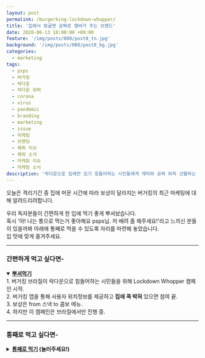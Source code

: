 ```yaml
---
layout: post
permalink: /burgerking-lockdown-whopper/
title: '집에서 뒹굴면 공짜로 햄버거 주는 브랜드'
date: 2020-06-13 18:00:00 +09:00
feature: '/img/posts/008/post8_tn.jpg'
background: '/img/posts/008/post8_bg.jpg'
categories:
  - marketing
tags:
  - psps
  - 버거킹
  - 락다운
  - 락다운 와퍼
  - corona
  - virus
  - pandemic
  - branding
  - marketing
  - issue
  - 마케팅
  - 브랜딩
  - 해외 이슈
  - 해외 소식
  - 마케팅 이슈
  - 마케팅 소식
description: '락다운으로 집에만 있기 힘들어하는 시민들에게 재미와 공짜 와퍼 선물하는 버거킹.'
---
```

오늘은 격리기간 중 집에 머문 시간에 따라 보상이 달라지는 버거킹의 최근 마케팅에 대해 알려드리려합니다.

우리 독자분들이 간편하게 한 입에 먹기 좋게 뿌셔놨습니다.<br>
혹시 '아! 나는 통으로 먹는거 좋아해요 psps님. 저 배려 좀 해주세요!'라고 느끼신 분들이 있을까봐 아래에 통째로 먹을 수 있도록 자리를 마련해 놓았습니다.<br>
입 맛에 맞게 즐겨주세요.

<hr class = 'hr_img'>

### 간편하게 먹고 싶다면-

<details open>
<summary><strong><u>뿌셔먹기</u></strong></summary>
<div markdown = "1">
1. 버거킹 브라질이 락다운으로 힘들어하는 시민들을 위해 Lockdown Whopper 캠페인 시작.<br>
2. 버거킹 앱을 통해 사용자 위치정보를 제공하고 <strong>집에 콕 박혀</strong> 있으면 참여 끝.<br>
3. 보상은 from 스낵 to 콤보 메뉴.<br>
4. 하지만 이 캠페인은 브라질에서만 진행 중.
</div>
</details>
<hr class = 'hr_img'>





### 통째로 먹고 싶다면-

<details>
<summary><strong><u>통째로 먹기</u> (눌러주세요!)</strong></summary>
<div markdown = "1">

<br>
## 집에서 뒹굴면 공짜로 햄버거 주는 브랜드

집에서 넷플릭스 보면서 방에서 뒹굴거리고 있을 때 저를 방 밖으로 꺼낼 수 있는 유일한 마법이 하나 있습니다. 바로 엄마의 "밥 먹어라!" 소리죠. 울 엄마는 제가 배고플 때를 어찌나 잘 아시는지.. 돈도 안들고 집에만 있는데 배를 채워주시는 엄마가 항상 고맙습니다. 이 얘기를 한 이유는 버거킹의 최근 캠페인(2020년 6월 4일 시작)이 우리엄마 같다는 생각이 들었기 때문인데요.

집에만 있는데 밥을 주는 공통점이 보였기 때문입니다. 이번에 버거킹 Brazil이 Lockdown 때문에 힘들어 하는 사람들에게 게임 요소를 더한 캠페인을 시작했는데요. 다음 20초짜리 영상을 한번 보시죠.

<iframe class = 'img_center' width="640" height="360" src="https://www.youtube.com/embed/UjlDJ84dQPc" frameborder="0" allow="accelerometer; autoplay; encrypted-media; gyroscope; picture-in-picture" allowfullscreen></iframe>
> *It's hard to stay home*<br>
> *집에 머물기 쉽지 않아요*

> *but it pays off*<br>
> *어려운만큼 보상이 있죠.*

<img class = 'img_center' src = '/img/posts/008/lockdown_burger_poster.jpg' alt = '집에 머물면서 공짜 와퍼 받아가세요. 다른 보상들두요.'/>

그 보상은 <strong>집에 머문 시간에 따라</strong> 버거킹의 메뉴를 보상으로 선택할 수 있는 겁니다. 보상의 범위는 감자튀김같은 스낵에서부터 콤보까지로 이루어져있습니다.

이번 캠페인을 만든 에이전시의 기술과혁신 부서의 머리(head) Toni Ferreira는 기자회견에서

"고립된 시간을 버거킹 혜택으로 바꾸며 격리 상태를 게임으로 바꾸었다"고 전하며 새로 진행하는 마케팅 캠페인을 긍정적으로 얘기했습니다.

버거킹은 전염병을 멈추기 위해 스스로 외로운 시간을 보내며 힘들어 하는 사람들에게 외롭다 느끼는 시간을 좀 더 즐거운 경험으로 바꾸어 그들에게 보상하는 캠페인을 진행하는거죠. 일반 어플에서 <strong>사회적 거리두기 어플</strong>의 역할까지 합니다.

이게 우리나라에서 했더라면 아마 캠페인 기간 동안 넷플릭스 & 유튜브 시청 시간이 급격히 늘어났을지도 모르겠네요. 네 그렇습니다. 아쉽게도 우리나라에선 진행하지 않고 '브라질'에서만 진행되는 캠페인입니다.

## 잉? 왜 브라질만?

#### 1. 버거킹 매출 <strong>성장이 가장 두드러진</strong> 나라
   지금은 코로나 때문에 매출이 적게 나오지만 작년만 하더라도 **3일마다 1개**의 버거킹이 만들어질 정도로 성장 속도가 남다른 나라입니다.
   하지만 성장 속도가 빨랐지만 코로나 바이러스 영향을 미국에 이어 2번째로 많이 받고 있는 나라죠.

   <img class = 'img_center' src = '/img/posts/008/brazil_corona.png' alt = '코로나 감염자 나라별 순위. 브라질 2위'/>

   그래서 버거킹 브라질은 격리조치에 지쳐있는 버거킹의 열성적인 팬들을 격려하는 차원에서 Lockdown Whopper 캠페인을 시작한겁니다.

#### 2. 위치정보를 이용한 성공적인 캠페인 운영 경험
   2018년 Burger King Detour라는 캠페인 아시나요?

   <img class = 'img_center' src = '/img/posts/008/billions_swerved.jpg' alt = '맥도날드 광고 billions served가 billions swerved로 바뀌었음'/>

   > *Billions Served -> Swerved*
   > 수십억명 (햄버거)들다 -> 수십억명 (방향을)틀다

   기간 동안 버거킹 앱 다운로드 건수 150만을 기록했던 대단한 캠페인입니다. 특정 조건을 만족하면 버거킹의 대표 매뉴인 와퍼를 1센트(10원)에 먹을 수 있는 내용이었는데 특정 조건은 앱을 다운받고 위치정보 제공에 동의한 후 **"맥도날드"** 근처(180m 이내)로 가야한다는 것이었습니다. geolocation(지리위치정보)를 활용해 캠페인을 성공적으로 이끌었던 경험이 있습니다.

지리위치정보의 경우 개인정보에 해당하기 때문에 이러한 이유로 이번 캠페인에서도 지리위치정보에 기반한 캠페인이 시작된 겁니다.

## 사이드 노트
버거킹 디투어 캠페인처럼 경쟁사를 역이용한 마케팅을 hackvertising이라고 부릅니다. 경쟁사의 마케팅을 해킹하여 그걸 바탕으로 자사의 마케팅 캠페인에 역이용하는 전략입니다. 버거킹이 이걸 굉장히 잘하는데 위 캠패인 뿐만 아니라 이전 진행했던 "Burn that ads"캠페인도 주목을 끌었죠.
버거킹 앱내 AR기반의 카메라 기능을 추가해 이를 이용해 경쟁사의 광고나 쿠폰 등에 갖다대면 그 광고가 불에 타는 이미지가 겹쳐 보입니다. 광고를 다 태우면 무료 와퍼 쿠폰을 주는 프로모션이었죠.

50초 짜리 광고 보시면 경쟁사 광고가 불타오르면서 어떤 이미지가 나오는지 감탄하실겁니다.
<iframe width="640" height="360" src="https://www.youtube.com/embed/PGByvh25uE0" frameborder="0" allow="accelerometer; autoplay; encrypted-media; gyroscope; picture-in-picture" allowfullscreen></iframe>

그리고 2017년 스티븐 킹 소설 원작의 영화 '그것'의 영향으로 당시 미국에선 삐에로에 대한 공포가 전역으로 퍼지던 때였습니다. 맥도날드는 삐에로에 대한 공포가 맥도날드(로날드)로 향하지 않도록그 마스코티 로날드 사용을 중지했었죠. 그러나 버거킹은 이 기회를 이용했습니다.

<img class = 'img_center' src = '/img/posts/008/burgerking_clown.png' alt = '버거킹 모자를 쓰고 와퍼를 들고 있는 맥도날드 마스코트를 연상시키는 삐에로의 모습'/>

할로윈을 기념하며 삐에로 복장으로 버거킹에서 주문하며 와퍼를 **무료**로 주는 할로윈 캠페인을 진행했죠.

무서울 정도로 경쟁사의 약점을 영리하게 이용할 줄 아는 회사입니다. 이런 식의 마케팅이 바이럴을 일으키기 좋다고 하지만 법적인 문제로 번질 수 있기 때문에 전문가와 충분히 의논한 후 시행해야 할 전략이니 참고하시기 바랍니다.

## 마무리
자기만의 독특한 마케팅 스타일을 정립한 버거킹. 앞으로 또 어떤 캠페인으로 경쟁사한테 트롤짓을 할지 매우 궁금해지는 버거킹의 크리에이티브였습니다.

지금까지, 세상 마케팅 이슈를 뿌시고 다니는 PSPS였습니다.

</div>
</details>
<span>
<br><br>
</span>
